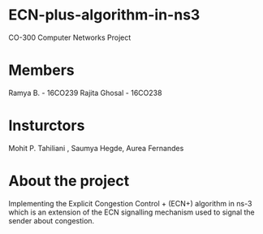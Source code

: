 # ECN-plus-algorithm-in-ns3
CO-300 Computer Networks Project

# Members 
Ramya B. - 16CO239
Rajita Ghosal - 16CO238

# Insturctors
Mohit P. Tahiliani , Saumya Hegde, Aurea Fernandes

# About the project
Implementing the Explicit Congestion Control + (ECN+) algorithm in ns-3 which is an extension of the ECN signalling mechanism used to signal the sender about congestion.
